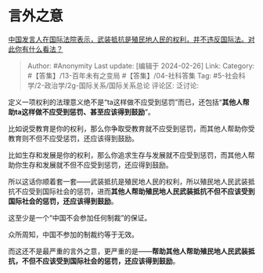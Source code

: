 # 言外之意
[中国发言人在国际法院表示，武装抵抗是殖民地人民的权利，并不违反国际法。对此你有什么看法？](https://www.zhihu.com/question/645492266/answer/3409624374)

> Author: #Anonymity
> Last update: [编辑于 2024-02-26]
> Link:
> Category: #【答集】/13-百年未有之变局 #【答集】/04-社科答集 
> Tag: #5-社会科学/2-政治学/2g-国际关系/国际关系总论
> 评论区:
> 泛讨论:

定义一项权利的法理意义绝不是“ta这样做不应受到惩罚”而已，还包括“**其他人帮助ta这样做不应受到惩罚、甚至应该得到鼓励**”。

比如说受教育是你的权利，那么你争取受教育就不应受到惩罚，而其他人帮助你受教育则不但不应受惩罚，还应该得到鼓励。

比如生存和发展是你的权利，那么你追求生存与发展就不应受到惩罚，而其他人帮助你生存和发展就不但不应受到惩罚，还应得到鼓励。

所以这话你顺着套一套——武装抵抗是殖民地人民的权利，所以殖民地人民武装抵抗不应受到国际社会的惩罚，进而**其他人帮助殖民地人民武装抵抗不但不应该受到国际社会的惩罚，还应该得到鼓励**。

这至少是一个“中国不会参加任何制裁”的保证。

众所周知，中国不参加的制裁约等于无效。

而这还不是最严重的言外之意，更严重的是——**帮助其他人帮助殖民地人民武装抵抗，不但不应该受到国际社会的惩罚，还应该得到鼓励**。